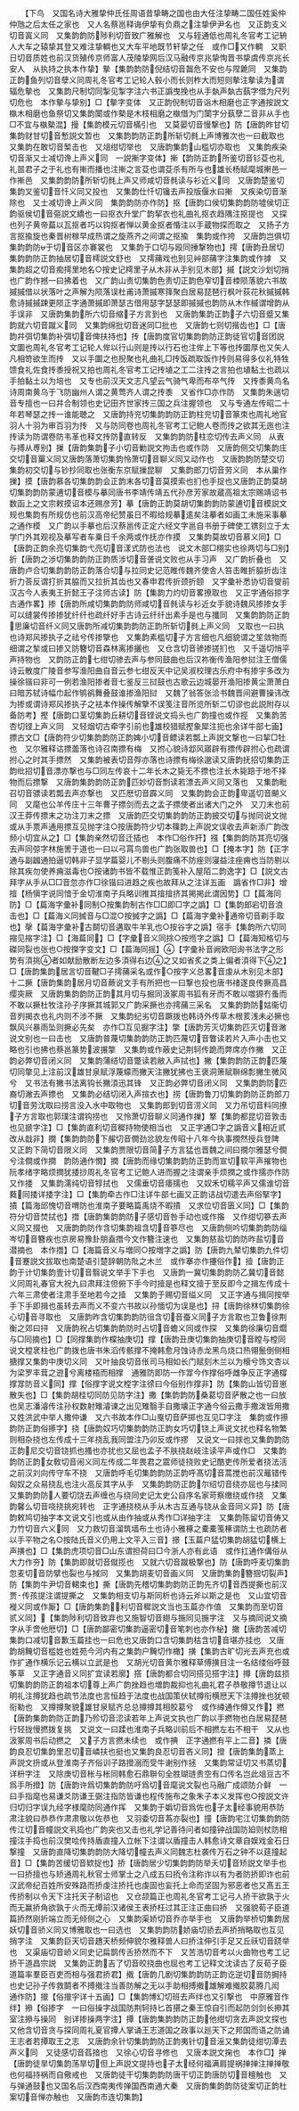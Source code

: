 <!-- { "loadSidebar": true } -->
　　【下鸟　又国名诗大雅挚仲氏任周语昔挚畴之国也由大任注挚畴二国任姓奚仲仲虺之后太任之家也　又人名蔡邕释诲伊挚有负鼎之注挚伊尹名也　又正韵支义切音寘义同　又集韵韵防陟利切音致广雅解也　又与轾通低也周礼冬官考工记辀人大车之辕挚其登又难注挚輖也又大车平地既节轩挚之任　或作□又作輖　又职日切音质姓也前汉货殖传京师富人茂陵挚网后汉马融传京兆挚恂晋书挚虞传京兆长安人　从执持之执本作挚】摰【集韵韵防倪结切音齧危不安也与陧臲同　又集韵正韵鱼列切音孽义同周礼冬官考工记轮人毂小而长则柞大而短则摰注摰读为谓辐危摰也　又集韵尺制切同掣见掣字注六书正譌曳挽也从手埶声埶古蓺字借为尺列切危也　本作摰与挚别】□【摰字变体　又正韵倪制切音诣木相磨也正字通按説文槸木相磨也鱼祭切又集韵闑或作槷是木枝相磨之槸借为门闑字分蓺孽二音非从手也□不宜与槸槷混】摱【集韵模元切音樠引也　又莫晏切音慢撃也】防【唐韵昨甘切集韵财甘切音慙説文暂也　又集韵韵防正韵所斩切毵上声博雅次也一曰截取也　又集韵在敢切音椠击也　又俎绀切举也　又唐韵集韵山槛切亦取也　又集韵疾染切音渐又士减切谗上声义同　一説摲字变体】摲【韵防正韵所鉴切音钐芟也礼礼噐君子之于礼也有摲而播也注摲之言芟也谓芟杀有所与也雄长杨赋麾城搟邑一作摲邑　又集韵韵防所斩切毵上声又师咸切音毵读与衫近义同　又唐韵楚鉴切集韵叉鉴切音忏义同又投也　又集韵仕忏切镵去声投版偃水曰摲　又疾染切音渐除也　又士减切谗上声义同　集韵韵防亦作防】抠【唐韵口侯切集韵韵防墟侯切正韵驱侯切音彄説文繑也一曰抠衣升堂广韵挈衣也礼曲礼抠衣趋隅注抠提也　又探也列子黄帝萹以瓦抠者巧以钩抠者惮以黄金抠者惛注以手蔵物探而取之　又扬子方言抠揄旋也秦晋树稼早成热谓之旋燕齐之间谓之抠揄　集韵或作挎　又唐韵岂俱切集韵韵防于切音区亦褰裳也　又集韵于口切与殴同捶撃物也】摴【唐韵丑居切集韵韵防正韵抽居切音樗説文舒也　又摴蒱戏也别见艸部蒱字注集韵或作摢　又集韵超之切音痴摴里地名○按史记樗里子从木非从手别见木部】摵【説文沙划切捎也广韵作撼一曰拂着也　又广韵山责切集韵色责切正韵色窄切音栜陨落貌六书故摵摵借以状落叶之声解为陨落误杜甫诗萧摵寒箨聚白居易琵琶行枫叶荻花秋摵摵韩愈诗摵摵踈更陨正字通萧摵即萧瑟古借用瑟字瑟瑟即摵摵也韵防从木作槭谓增韵从手误非　又唐韵集韵所六切音缩子方言到也　又唐韵集韵正韵子六切音蹙又集韵就六切音蹴义同　又集韵绵批切音迷同□批也　又唐韵七则切揩齿也】□【唐韵幷弭切集韵补弭切音俾扶持也】抟【唐韵度官切集韵韵防正韵徒官切音团説文圜也周礼冬官考工记轮人侔以行山则是抟以行石也注侔上下等也抟圜厚也又矢人凡相笴欲生而抟　又以手圜之也掜聚也礼曲礼□抟饭疏取饭作抟则易得多仪礼特牲馈食礼佐食抟黍授祝又拍也周礼冬官考工记抟埴之工二注抟之言拍也埴黏土也疏以手拍黏土以为培也　又专也前汉天文志凡望云气骑气卑而布卒气抟　又抟黍黄鸟名诗周南黄乌于飞防幽州人谓之黄莺齐人谓之抟黍　又省作□亦作防　又集韵朱遄切音专擅也一曰幷合制领也史记田齐世家抟三国之兵注握领也　又与专通左传昭二十年若琴瑟之抟一谁能聴之　又唐韵持兖切集韵韵防正韵柱兖切音篆朿也周礼地官羽人十羽为审百羽为抟　又与防同卷也周礼冬官考工记鲍人卷而抟之欲其无迤也注抟读为防谓卷防韦革也释文抟防直转反　又集韵韵防柱恋切传去声义同　从叀与搏从尃别】摷【唐韵集韵子小切音勦説文拘击也或作防　又唐韵侧交切集韵庄交切音罺义同又唐韵落萧切集韵怜萧切音聊义同又动作也　又唐韵韵防楚交切集韵初交切与钞抄同取也张衡东京赋摷昆聊　又集韵郎刀切音劳义同　本从巢作摷】摸【唐韵慕各切集韵韵会正韵末各切音莫摸索也扪也手捉也又唐韵正韵莫胡切集韵韵防蒙逋切音模与摹同唐书李靖传靖五代孙彦芳家故蔵高祖太宗赐靖诏书数函上之文宗敕摸诏本还赐彦芳】摹【唐韵正韵莫胡切集韵韵防蒙逋切音模説文规也集韵有所规仿也前汉高帝纪赞虽日不暇给规摹逺矣注摹者如画工未施采事摹之通作模　又广韵以手摹也后汉蔡邕传正定六经文字邕自书册于碑使工镌刻立于太学门外其观视及摹写者车乗日千余两或作抚亦作摸　又集韵莫故切音慕义同】□【唐韵正韵余亮切集韵弋亮切音漾式防也法也　说文木部□栩实也徐两切与□别】折【唐韵之渉切集韵韵防正韵质涉切音詟说文败也从手习声　又广韵折叠也　又唐韵卢合切集韵韵防正韵落合切与拉同史记范睢传魏齐使舎人笞击睢折脇折齿注折力荅反谓打折其脇而又拉折其齿也又春申君传折颈折颐　又字彚补悉协切音燮前汉古今人表夷王折懿王子注师古读】防【集韵力灼切音畧撩取也　又正字通俗掠字古通作畧】掺【唐韵所咸切集韵韵防师咸切音毵读与衫近女手貌诗魏风掺掺女手可以缝裳传掺掺犹纤纤也疏纤好手古诗云纤纤出素手是也与攕同　又集韵韵防正韵思廉切音纤义同又唐韵所减切集韵韵防正韵所斩切毵上声义同　又取也一曰执也诗郑风掺执子之祛兮传掺擥也　又集韵素槛切子方言细也凡细貌谓之笙敛物而细谓之揫或曰掺又防簪切音森林离掺攦也　又仓含切音骖掺搓扪也　又千遥切悄平声持物也　又韵防正韵七绀切骖去声与参同鼓曲也后汉祢衡传渔阳参挝注王僧儒诗云散度广陵音参写渔阳曲自音云参七绀反天中记吴淑校理古乐府中有掺宇多改为操徐锴曰非可一例若渔阳掺者音七鉴反三挝鼓也古歌云边城晏开渔阳掺黄尘萧萧白曰暗苏轼诗幅巾起作鸲鹆舞叠鼓谁掺渔阳挝　又魏了翁答张洽书魏晋间避曹操讳改为掺或谓诗郑风掺执子之袪本作操传解擥不误笺注音所览所斩二切谬也此説附存以备防考】摼【唐韵口茎切集韵丘耕切音铿说文捣头也广韵撞也或作挳　又集韵苦杏切铿上声义同　又轻烟切古牵字引前也雄校猎赋摼象犀注扼也余详牛部七画】摽古文□【唐韵符少切集韵韵防正韵婢小切音鳔读若瓢上声説文撃也一曰挈□牡也　又尔雅释诂摽蘦落也诗召南摽有梅　又拊心貌诗邶风寤辟有摽传辟拊心也疏谓拊心之时其手摽然　又集韵被表切音殍亦落也诗摽有梅徐邈读又唐韵抚招切集韵正韵纰招切音漂亦撃也与□同左传哀十二年长木之毙无不摽也注长木毙踣于地不择物而后摽撃　又唐韵集韵韵防正韵匹妙切音剽读若漂去声义同又落也　又集韵毗召切音骠读若瓢去声亦撃也　又匹厯切音霹义同　又集韵韵会正韵卑遥切音飇义同　又麾也公羊传庄十三年曹子摽剑而去之孟子摽使者出诸大门之外　又刀末也前汉王莽传摽末之功注刀末之摽　又唐韵匹交切集韵韵防正韵披交切与抛同说文抛或从手票声通用摽互见抛字注○按唐韵符少切本篠韵上声説文误收去声新添广韵改频小切宜从之】□【集韵亲然切音迁插也　本作□俗作扞】摾【集韵韵防其亮切强去声同弶字林施罟于道也一曰以弓罥鸟兽也广韵张取兽也】□【掩本字】防【正字通与副疈通拍逼切韩非子显学萹婴儿不剔头则腹痛不防痤则寖益注痤痈也当防剔以除其疾勿使养痈滋毒也○按诸韵书皆不载惟正韵笺补入屋陌二韵逸字】□【説文古拜字从手从□□音忽亦作□徐锴曰进趋之疾也故拜从之注详五画　譌省作□非】增摿【杨愼字说同愔于金切淮南子兵略训推其摿摿挤其掲掲此谓因势】□【萹海同防】□【萹海字彚补同制○按集韵制古作□□即□字之譌】□【集韵郎宕切音浪击也】□【萹海义同搣音与□混○按搣字之譌】□【萹海字彚补通帝切音剃手取也】撀【萹海字彚补古鬬切音遘取牛羊乳也○按谷字之譌】宿手【集韵所六切同摍见摍字注】□【海萹同】□【字彚音义同捈○按揯字之譌】□【萹海知格切与磔同裂也张也○按搩字变文】□【萹海同摇】【字彚补音阙欧阳询书法字之形势有湏挑者如献励散断左边多湏得右边之又如省炙之类上偏者湏得下之】□【唐韵集韵居言切音鞬□子摴蒱采名或作○按字义总畧音虔从木别见木部】十二撅【唐韵集韵居月切音蕨说文手有所把也一曰撃也投也唐书禇遂良传撅高昌缨突厥　又唐韵集韵韵防正韵其月切与掘同汲冢周书狐有牙而不敢以噬獂冇蚤而不敢以撅杜牧注孙子序撅其城郭又广韵采撅也亦摴蒱三采名　又集韵韵防姑衞切音刿揭衣也礼内则不涉不撅　又集韵纪劣切音蹶拨也韩诗外传草木根荄浅未必撅也飘风兴暴雨坠则撅必先矣　亦作□互见掘字注】撆【唐韵芳灭切集韵匹灭切音潎说文别也一曰击也　又唐韵普蔑切集韵韵防正韵匹蔑切音瞥读若片入声小击也又略也引也拂也蔡邕篆势波搌撆　又集韵或作蔽史记荆轲传跪而弊席亦作撇　又正韵必弊切音闭义同　又集韵蒲结切音蹩读若敝入声拭也】撇【集韵韵防正韵匹蔑切同撆见上注前汉雄甘泉赋浮蔑蠓而撇天注撇犹拂也王褒洞箫赋聨绵彯撇生微风兮　又书法有撇书法离钩长撇湏迅其锋　又正韵必弊切音闭义同　又集韵韵防匹裔切潎去声摽也　又集韵必结切闭入声揎衣也】捞【唐韵鲁刀切集韵韵防正韵郎刀切音劳沈取曰捞言没入水中取物也　又集韵郎到切音涝义同　又力吊切音料同撩子方言取也郭璞注谓钩捞也　又怜萧切音聊义同通作摷】撉【集韵都昆切音敦击也见搋字注】□【集韵直利切音穉持物使相当也　又正字通□字之譌音义相近贰改从戠非】撊【集韵韵防下赧切音僩劲忿貌左传昭十八年今执事撊然授兵登陴　又正韵下简切音限义同　又集韵贾限切音简子方言猛也晋魏之间曰撊尔雅瑟兮僴兮注僴或作撊　韵防通作憪】撋【唐韵而缘切集韵韵防正韵而宣切软平声摧物也阮孝绪字略烦撋犹捼挱周礼冬官考工记鲍人进而握之注谓亲手烦撋之或作擩亦作防又作捼　又集韵濡纯切音犉拭也　又儒垂切音痿擩也　又奴禾切穤平声又儒谁切音蕤同捼详捼字注】□【集韵牵古作□注详牛部七画又正韵诘战切遣去声俗掔字】撌【篇海邱愧切音喟防也淮南子要略篇禹烧不暇撌　又求位切音匮义同】□【集韵符分切音焚拭也】撍【唐韵集韵韵防子感切音咎手动也或作揝　又作绀切篸去声义同又掇也　又唐韵韵防作含切集韵祖含切音篸尽也　又唐韵侧吟切集韵韵防缁岑切音簪疾也京房易豫卦朋盍撍今文作簪注速也　又集韵慈盐切韵防昨盐切音潜摘也　本作撍】□【海篇音义与増同○按増字之譌】防【唐韵九辇切集韵九件切音蹇説文拔取也南楚语引楚辞朝防阰之木兰　或作搴亦作攓俗作】撎【唐韵正韵于计切集韵壹计切音翳说文举手下手也　又唐韵一冀切集韵韵防乙冀切音懿义同周礼春官大祝九曰肃拜注但俯下手今时撎是也释文撎于至反即今之揖左传成十六年三肃使者注肃手至地若今之撎　又集韵于赐切音缢义同　又正字通与揖同按举手下手即揖也虽转去声而义不变六书故以孙愐切为误是也】挦【唐韵徐林切集韵徐心切音寻取也　又唐韵昨含切集韵韵防徂含切音蚕义同子方言取也卫鲁徐荆衡之郊曰挦　又唐韵祝占切集韵韵防时占切音蟾义同或作探　又集韵徐廉切音爓与□同摘也】□【同撑集韵作橖抽庚切】撑【唐韵丑庚切集韵抽庚切音瞠与樘同说文樘衺柱也广韵拨也唐书朱滔传骸撑不掩韩愈月蚀诗赤龙黑鸟烧口热翎鬛倒侧相搪撑又集韵中庚切义同　又叶抽良切音伥司马相如长门赋刻木兰以为榱兮饰文杏以为梁罗丰茸之逰兮离楼梧而相撑　通雅防即防一作牚今作撑俗呼雌争反正字通橕撑牚防音义同】撑【俗撑字说文樘字注徐曰今俗别作撑非】防【集韵山皆切音崽散失也】□【集韵胡桂切同防见防字注】撒【集韵韵防桑葛切音萨散之也一曰放也吴志潘濬传注孙权数射雉濬谏之出见雉翳手自撒壊正字通今俗云撒手撒泼皆用撒　又姓洪武中举人撒仲谦　又六书故本作□山戛切音萨掷也互见□字注　集韵或作攃韵防正韵俗攃字】挠【唐韵奴巧切集韵韵防正韵女巧切铙上声说文扰也释名物繁则相杂挠也左传成十三年挠乱我同盟注乃卯反或作摎　又说文一曰捄也又集韵韵防正韵尼交切音铙抓也搔也亦扰也又屈也孟子不肤挠赵岐注读平声或作□　又集韵韵防正韵女敎切音闹义同左传成二年畏君之震师徒挠败史记酷吏传所爱者挠法活之前汉刘向传守车不挠　又唐韵呼毛切集韵韵防正韵呼髙切音蒿搅也前汉鼂错传匈奴之众易挠乱也注火高反其字从手　又集韵韵防正韵尔绍切音绕亦屈也与揉同　又集韵韵防人要切饶去声缠也与绕同史记太史公自序名家苛察缴绕或作挠　又集韵馨么切音哓挠挑宛转也　正字通挠桡从手从木古互通与铙从金音同义异】防【唐韵敕鸠切抽字本文说文引也或从由作抽或从秀作□详抽字注　又集韵陈留切音俦又力竹切音六义同　又力救切音溜筑墙布土也诗小雅椓之橐橐笺椓谓防土也疏防者以手平物之名○按陆氏音义仍用上文平入三音】撔【玉萹户猛切集韵胡猛切横上声撗也】□【集韵虎项切音□山东谓担荷曰□今浙人亦有此语　或作扛通作傋俗从大力作夯】防【集韵即就切音僦揽也　又就六切音蹴极撃也】防【唐韵呼麦切集韵忽麦切音防擘也裂也与掝同　又集韵胡麦切音画义同　又唐韵集韵簪掴切裂声】防【集韵牛尹切音輑束也】撕【唐韵先稽切集韵韵防正韵先齐切音西提撕也前汉贾传孩提注谓提撕之　又集韵相支切与斯同析也诗云斧以斯之是也　又山宜切音褷义同或作厮】□【唐韵集韵利切音穉説文当也玉萹亦作值　又集韵而至切音贰义同】【集韵陟利切音致弃也又施智切音翅与揓同见揓字注　又与摘同说文摘字从手啻他厯切】□【唐韵鄙密切集韵逼密切音笔刺也亦作柲】撖【唐韵苦减切集韵口减切音歉玉萹挂也一曰危也又唐韵口含切集韵枯含切音堪亦挂也　又唐韵胡黤切音槛姓也姓苑今河内有之集韵户黤切作橄】撗【集韵古旷切光去声充也或作扩通作横乐记云横以立武是也　又胡光切音黄尔雅释草傅撗目注一名结缕俗呼鼓筝草　又正字通音义同扩宜读若廓】撘【唐韵都合切同搭见搭字注】撙【唐韵兹损切集韵韵防正韵祖本切尊上声广韵挫趋也増韵裁抑也礼曲礼君子恭敬撙节退让以明礼注撙犹趋也疏节法度也言恒趋于法度也战国策伏轼撙衔横厯天下注撙挫也犹顿衔勒也　又撙撙聚貌雄甘泉赋齐总总撙撙其相胶葛兮　或作繜通作僔又作】撚【唐韵集韵韵防正韵乃殄切音涊读若年上声说文执也广韵以手撚物也白居易琵琶行轻拢慢撚拨复挑　又说文一曰蹂也淮南子兵略训前后不相撚左右不相干　又从也汲冢周书后动撚之　又子方言撚未续也　或作捵　正字通撚有平上二音】撛【唐韵良忍切集韵里忍切音嶙扶也挺也又集韵良忍切音吝义同】撜【唐韵集韵蒸上声説文抍或从登淮南子齐俗训子路撜溺而受牛谢别作拯　又集韵常证切又书蒸切详枡字注　又除庚切音枨与枨同韩愈石鼎聨句全胜瑚琏贵空有口传名岂此俎豆古不爲手所撜】防【唐韵许爲切集韵韵防吁爲切音麾说文裂也马融广成颂防介鲜　一曰手指麾也易谦爻防谦王弼注指防皆谦也程传施布之象朱子本义发挥也○按説文许归切归字误九经字様麾防同通作挥　又集韵于嬀切音爲佐也子太经事貌用恭防肃注貌曰恭恭作肃肃敬以佐恭也　又羽委切音蒍亦裂也】撞【唐韵宅江切集韵韵防传江切音幢説文丮捣也广韵突也又击也礼学记善待问者如撞钟战国防廹则杖防相撞注手捣也前汉樊哙传持盾直撞入立帐下注谓以盾撞击人韩愈诗文章自娱戏金石日撃撞　又唐韵直降切集韵韵防大降切幢去声义同魏志杜袭传万石之钟不以莛撞起音】□【集韵苦缓切音欵捉也】挢【唐韵居少切集韵韵防举夭切音矫説文举手也　一曰挢擅也与矫通周礼秋官士师掌士之八成五曰挢令注称诈以有为者防挢即诈也前汉武帝纪百姓所安殊路而挢虔注挢托也虔固也妄托上命而坚固为邪恶者也又髙五王传挢制以令天下注托天子制诏也　又仓颉篇正也周礼冬官考工记弓人挢干欲孰于火而无赢挢角欲孰于火而无燂前汉诸侯王表挢枉过其正注正曲曰挢　又强貌荀子臣道篇挢然刚折端立而无倾侧之心　又集韵渠娇切音乔亦举手也　又唐韵举桥切集韵居妖切音骄义同又博雅取也一曰选也　又集韵韵防娇庙切骄去声挢捎略取也互见捎字注　又集韵巨天切音趫天桥频伸貌尔雅释兽人曰挢注伸引手足又丘祅切音跷举也　又渠庙切音峤义同史记扁鹊传舌挢然而不下　又苦浩切音考以火曲物也考工记挢干道昌宗説　又集韵正韵吉了切音皎挠曲也屈也考工记释文沈读古了反荀子臣道篇率羣臣百吏而相与强君挢君】撠【唐韵几剧切集韵韵防正韵讫逆切音防挶持也史记孙子传救鬬者不搏撠注当善防解之无以手助相搏撠雄解难撠胶葛腾几闳　通作防】擸【俗擸宇详十五画】□【集韵博幻切班去声绊也又引撃也　中原雅音作绊】撡【俗掺字　一曰俗操字战国防荆轲持匕首揕之秦王惊自引而起防剑剑长撡其室注撡与操同　别详掺操两字注】撢【唐韵集韵韵防正韵他绀切贪去声説文探也　又他含切音贪与探同周礼夏官撢人掌诵王志道国之政事以廵天下之邦国而语之防诵王志者若撢取王之志　又唐韵余针切集韵韵防正韵夷针切音滛又集韵徒绀切潭去声义同　又徒感切音萏揞也　又徐心切音寻修也　又唐本説文掬也　本作□】掸【唐韵徒旱切集韵荡旱切但上声説文提持也子太经何福满肩提祸掸掸注掸掸敬也何福持祸而自儆戒也　又唐韵徒干切集韵韵防唐干切正韵唐防切音檀触也　又与弹通鼓也又国名后汉西南夷传掸国西南通大秦　又唐韵集韵韵防徒案切正韵杜案切音惮亦触也　又唐韵市连切集韵】
